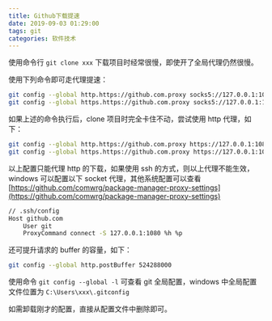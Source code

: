 ```yaml
---
title: Github下载提速
date: 2019-09-03 01:29:00
tags: git
categories: 软件技术
---
```


使用命令行 `git clone xxx` 下载项目时经常很慢，即使开了全局代理仍然很慢。

使用下列命令即可走代理提速：

```bash
git config --global http.https://github.com.proxy socks5://127.0.0.1:1080
git config --global https.https://github.com.proxy socks5://127.0.0.1:1080
```

如果上述的命令执行后，clone 项目时完全卡住不动，尝试使用 http 代理，如下：

```bash
git config --global http.https://github.com.proxy https://127.0.0.1:1080
git config --global https.https://github.com.proxy https://127.0.0.1:1080
```

以上配置只能代理 http 的下载，如果使用 ssh 的方式，则以上代理不能生效，windows 可以配置以下 socket 代理，其他系统配置可以查看 [https://github.com/comwrg/package-manager-proxy-settings](https://github.com/comwrg/package-manager-proxy-settings)

```bash
// .ssh/config
Host github.com
    User git
    ProxyCommand connect -S 127.0.0.1:1080 %h %p
```

还可提升请求的 buffer 的容量，如下：

```bash
git config --global http.postBuffer 524288000
```

使用命令 `git config --global -l` 可查看 git 全局配置，windows 中全局配置文件位置为 `C:\Users\xxx\.gitconfig`

如需卸载刚才的配置，直接从配置文件中删除即可。
